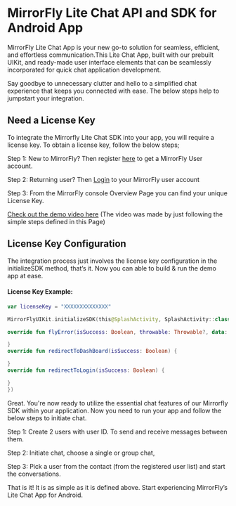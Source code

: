 # MirrorFly Lite Chat API and SDK for Android App

MirrorFly Lite Chat App is your new go-to solution for seamless, efficient, and effortless communication.This Lite Chat App, built with our prebuilt UIKit, and ready-made user interface elements that can be seamlessly incorporated for quick chat application development.

Say goodbye to unnecessary clutter and hello to a simplified chat experience that keeps you connected with ease. The below steps help to jumpstart your integration. 

 
## Need a License Key

To integrate the Mirrorfly Lite Chat SDK into your app, you will require a license key. To obtain a license key, follow the below steps;

Step 1: New to MirrorFly? Then register [here](https://www.mirrorfly.com/contact-sales.php) to get a MirrorFly User account.

Step 2: Returning user? Then [Login](https://console.mirrorfly.com) to your MirrorFly user account

Step 3: From the MirrorFly console Overview Page you can find your unique License Key. 

[Check out the demo video here](https://www.youtube.com/watch?v=u9FBjnNTsU0) (The video was made by just following the simple steps defined in this Page)


## License Key Configuration

The integration process just involves the license key configuration in the initializeSDK method, that’s it.  Now you can able to build & run the demo app at ease. 

#### License Key Example:
```kotlin
var licenseKey = "XXXXXXXXXXXXXX"

MirrorFlyUIKit.initializeSDK(this@SplashActivity, SplashActivity::class.java, licenseKey, object : FlyInitializeSDKCallback {

override fun flyError(isSuccess: Boolean, throwable: Throwable?, data: HashMap<String, Any>) {

}
override fun redirectToDashBoard(isSuccess: Boolean) {

}
override fun redirectToLogin(isSuccess: Boolean) {

}
})
```
Great. You're now ready to utilize the essential chat features of our Mirrorfly SDK within your application. Now you need to run your app and follow the below steps to initiate chat.

Step 1: Create 2 users with user ID. To send and receive messages between them.

Step 2: Initiate chat, choose a single or group chat,

Step 3: Pick a user from the contact (from the registered user list) and start the conversations.

That is it! It is as simple as it is defined above. Start experiencing MirrorFly’s Lite Chat App for Android.
